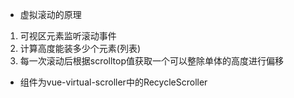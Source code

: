 - 虚拟滚动的原理
1. 可视区元素监听滚动事件
2. 计算高度能装多少个元素(列表)
3.  每一次滚动后根据scrolltop值获取一个可以整除单体的高度进行偏移

- 组件为vue-virtual-scroller中的RecycleScroller